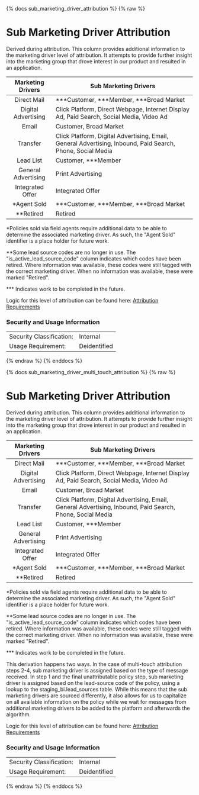 {% docs sub_marketing_driver_attribution %}
{% raw %}

<a name="sub_marketing_driver_attribution"></a>
# Sub Marketing Driver Attribution

Derived during attribution. This column provides additional information to the marketing driver
level of attribution. It attempts to provide further insight into the marketing group that drove interest in our
product and resulted in an application. 

|  Marketing Drivers | Sub Marketing Drivers| 
|:-------------:| -------------- |
| Direct Mail |  ***Customer, ***Member, ***Broad Market|
| Digital Advertising | Click Platform, Direct Webpage, Internet Display Ad, Paid Search, Social Media, Video Ad |
| Email | Customer, Broad Market |
| Transfer | Click Platform, Digital Advertising, Email, General Advertising, Inbound, Paid Search, Phone, Social Media|
| Lead List | Customer, ***Member |
| General Advertising | Print Advertising |
| Integrated Offer | Integrated Offer |
| *Agent Sold | ***Customer, ***Member, ***Broad Market |
| **Retired | Retired |

*Policies sold via field agents require additional data to be able to determine the associated marketing
driver. As such, the "Agent Sold" identifier is a place holder for future work.

**Some lead source codes are no longer in use. The "is_active_lead_source_code" column indicates which codes
have been retired. Where information was available, these codes were still 
tagged with the correct marketing driver. When no information was available, these were marked "Retired".

*** Indicates work to be completed in the future.

Logic for this level of attribution can be found here:
[Attribution Requirements](https://aaalife-data.atlassian.net/wiki/spaces/2PA/pages/5166366374/Attribution+2021+Requirements)


### Security and Usage Information
|    |    |
|---|---|
|Security Classification:| Internal |
|Usage Requirement:| Deidentified |

{% endraw %}
{% enddocs %}


{% docs sub_marketing_driver_multi_touch_attribution %}
{% raw %}

<a name="sub_marketing_driver_attribution"></a>
# Sub Marketing Driver Attribution

Derived during attribution. This column provides additional information to the marketing driver
level of attribution. It attempts to provide further insight into the marketing group that drove interest in our
product and resulted in an application. 

|  Marketing Drivers | Sub Marketing Drivers| 
|:-------------:| -------------- |
| Direct Mail |  ***Customer, ***Member, ***Broad Market|
| Digital Advertising | Click Platform, Direct Webpage, Internet Display Ad, Paid Search, Social Media, Video Ad |
| Email | Customer, Broad Market |
| Transfer | Click Platform, Digital Advertising, Email, General Advertising, Inbound, Paid Search, Phone, Social Media|
| Lead List | Customer, ***Member |
| General Advertising | Print Advertising |
| Integrated Offer | Integrated Offer |
| *Agent Sold | ***Customer, ***Member, ***Broad Market |
| **Retired | Retired |

*Policies sold via field agents require additional data to be able to determine the associated marketing
driver. As such, the "Agent Sold" identifier is a place holder for future work.

**Some lead source codes are no longer in use. The "is_active_lead_source_code" column indicates which codes
have been retired. Where information was available, these codes were still 
tagged with the correct marketing driver. When no information was available, these were marked "Retired".

*** Indicates work to be completed in the future.

This derivation happens two ways. In the case of multi-touch attribution steps 2-4, sub marketing 
driver is assigned based on the type of message received. In step 1 and the final unattributable 
policy step, sub marketing driver is assigned based on the lead-source code of the policy, using 
a lookup to the staging_bi.lead_sources table. While this
means that the sub marketing drivers are sourced differently, it also allows for us to capitalize on 
all available information on the policy while we wait for messages from additional marketing drivers
to be added to the platform and afterwards the algorithm.

Logic for this level of attribution can be found here:
[Attribution Requirements](https://aaalife-data.atlassian.net/wiki/spaces/2PA/pages/11282644993/2022+V3+Multi-Touch+Attribution+Requirements)


### Security and Usage Information
|    |    |
|---|---|
|Security Classification:| Internal |
|Usage Requirement:| Deidentified |

{% endraw %}
{% enddocs %}